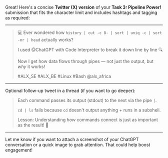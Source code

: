 Great! Here's a concise **Twitter (X) version** of your **Task 3: Pipeline Power!** submission that fits the character limit and includes hashtags and tagging as required:

---

> 💻 Ever wondered how `history | cut -c 8- | sort | uniq -c | sort -nr | head` actually works?
>
> I used @ChatGPT with Code Interpreter to break it down line by line 🔍
>
> Now I get how data flows through pipes — not just the output, but *why* it works!
>
> \#ALX\_SE #ALX\_BE #Linux #Bash @alx\_africa

---

Optional follow-up tweet in a thread (if you want to go deeper):

> Each command passes its output (stdout) to the next via the pipe `|`.
>
> `cd | ls` fails because `cd` doesn't output anything + runs in a subshell.
>
> Lesson: Understanding *how* commands connect is just as important as the result! 🔧

---

Let me know if you want to attach a screenshot of your ChatGPT conversation or a quick image to grab attention. That could help boost engagement!
